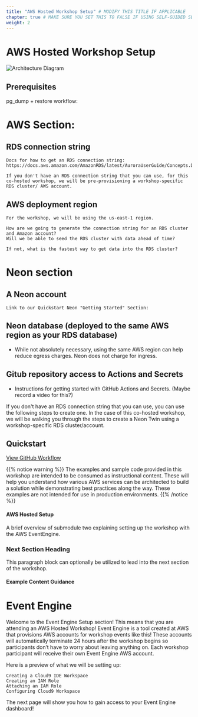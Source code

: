 ```yaml
---
title: "AWS Hosted Workshop Setup" # MODIFY THIS TITLE IF APPLICABLE
chapter: true # MAKE SURE YOU SET THIS TO FALSE IF USING SELF-GUIDED SETUP
weight: 2
---
```


# AWS Hosted Workshop Setup <!-- MODIFY THIS HEADING -->

![Architecture Diagram](Architecture.png)

## Prerequisites 
 <!-- MODIFY THIS SUBHEADING -->

 pg_dump + restore workflow:

# AWS Section: 

## RDS connection string 
    
    Docs for how to get an RDS connection string: https://docs.aws.amazon.com/AmazonRDS/latest/AuroraUserGuide/Concepts.DBInstance.Connection.html

    If you don't have an RDS connection string that you can use, for this co-hosted workshop, we will be pre-provisioning a workshop-specific RDS cluster/ AWS account. 
## AWS deployment region
    For the workshop, we will be using the us-east-1 region. 
    
    How are we going to generate the connection string for an RDS cluster and Amazon account? 
    Will we be able to seed the RDS cluster with data ahead of time? 
    
    If not, what is the fastest way to get data into the RDS cluster?  


# Neon section 
## A Neon account
    Link to our Quickstart Neon "Getting Started" Section: 
## Neon database (deployed to the same AWS region as your RDS database) 
- While not absolutely necessary, using the same AWS region can help reduce egress charges. Neon does not charge for ingress. 


## Gitub repository access to Actions and Secrets
- Instructions for getting started with GitHub Actions and Secrets. (Maybe record a video for this?)


If you don't have an RDS connection string that you can use, you can use the following steps to create one. In the case of this co-hosted workshop, we will be walking you through the steps to create a Neon Twin using a workshop-specific RDS cluster/account. 




## Quickstart
[View GitHub Workflow](https://github.com/neondatabase-labs/rds-to-neon-twin/blob/main/.github/workflows/create-neon-twin-default.yml)


{{% notice warning %}}
The examples and sample code provided in this workshop are intended to be consumed as instructional content. These will help you understand how various AWS services can be architected to build a solution while demonstrating best practices along the way. These examples are not intended for use in production environments.
{{% /notice %}}


#### AWS Hosted Setup <!-- MODIFY THIS SUBHEADING IF APPLICABLE -->
A brief overview of submodule two explaining setting up the workshop with the AWS EventEngine.

### Next Section Heading <!-- MODIFY THIS HEADING -->
This paragraph block can optionally be utilized to lead into the next section of the workshop.


#### Example Content Guidance
# Event Engine <!-- MODIFY THIS HEADING -->
Welcome to the Event Engine Setup section! This means that you are attending an AWS Hosted Workshop! Event Engine is a tool created at AWS that provisions AWS accounts for workshop events like this! These accounts will automatically terminate 24 hours after the workshop begins so participants don’t have to worry about leaving anything on. Each workshop participant will receive their own Event Engine AWS account.

Here is a preview of what we will be setting up:

    Creating a Cloud9 IDE Workspace
    Creating an IAM Role
    Attaching an IAM Role
    Configuring Cloud9 Workspace

The next page will show you how to gain access to your Event Engine dashboard!
